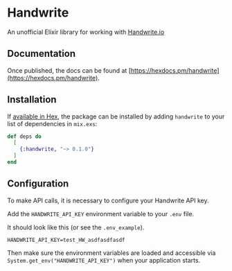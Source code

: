 # Handwrite

An unofficial Elixir library for working with [Handwrite.io](https://documentation.handwrite.io/)

## Documentation

Once published, the docs can be found at [https://hexdocs.pm/handwrite](https://hexdocs.pm/handwrite).

## Installation

If [available in Hex](https://hex.pm/docs/publish), the package can be installed
by adding `handwrite` to your list of dependencies in `mix.exs`:

```elixir
def deps do
  [
    {:handwrite, "~> 0.1.0"}
  ]
end
```

## Configuration

To make API calls, it is necessary to configure your Handwrite API key.

Add the `HANDWRITE_API_KEY` environment variable to your `.env` file.

It should look like this (or see the `.env_example`).
```
HANDWRITE_API_KEY=test_HW_asdfasdfasdf
```

Then make sure the environment variables are loaded and accessible via `System.get_env("HANDWRITE_API_KEY")` when your application starts.

